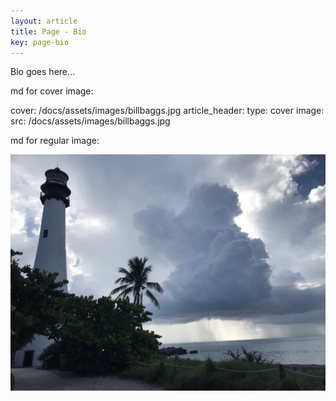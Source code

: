 ```yaml
---
layout: article
title: Page - Bio
key: page-bio
---
```


Bio goes here...

md for cover image:


cover: /docs/assets/images/billbaggs.jpg
article_header:
  type: cover
  image:
    src: /docs/assets/images/billbaggs.jpg


md for regular image:

![TeXt Theme](https://github.com/rmnorthrop/rmnorthrop.github.io/blob/master/docs/assets/images/billbaggs.jpg)